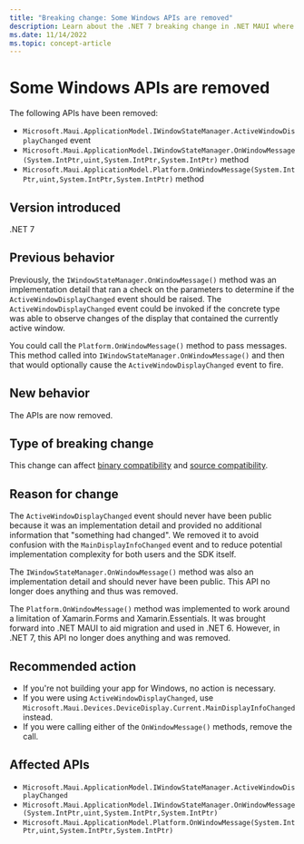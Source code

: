 ```yaml
---
title: "Breaking change: Some Windows APIs are removed"
description: Learn about the .NET 7 breaking change in .NET MAUI where the `IWindowStateManager.ActiveWindowDisplayChanged`, `IWindowStateManager.OnWindowMessage`, and `Platform.OnWindowMessage` APIs have been removed.
ms.date: 11/14/2022
ms.topic: concept-article
---
```

# Some Windows APIs are removed

The following APIs have been removed:

- `Microsoft.Maui.ApplicationModel.IWindowStateManager.ActiveWindowDisplayChanged` event
- `Microsoft.Maui.ApplicationModel.IWindowStateManager.OnWindowMessage(System.IntPtr,uint,System.IntPtr,System.IntPtr)` method
- `Microsoft.Maui.ApplicationModel.Platform.OnWindowMessage(System.IntPtr,uint,System.IntPtr,System.IntPtr)` method

## Version introduced

.NET 7

## Previous behavior

Previously, the `IWindowStateManager.OnWindowMessage()` method was an implementation detail that ran a check on the parameters to determine if the `ActiveWindowDisplayChanged` event should be raised. The `ActiveWindowDisplayChanged` event could be invoked if the concrete type was able to observe changes of the display that contained the currently active window.

You could call the `Platform.OnWindowMessage()` method to pass messages. This method called into `IWindowStateManager.OnWindowMessage()` and then that would optionally cause the `ActiveWindowDisplayChanged` event to fire.

## New behavior

The APIs are now removed.

## Type of breaking change

This change can affect [binary compatibility](../../categories.md#binary-compatibility) and [source compatibility](../../categories.md#source-compatibility).

## Reason for change

The `ActiveWindowDisplayChanged` event should never have been public because it was an implementation detail and provided no additional information that "something had changed". We removed it to avoid confusion with the `MainDisplayInfoChanged` event and to reduce potential implementation complexity for both users and the SDK itself.

The `IWindowStateManager.OnWindowMessage()` method was also an implementation detail and should never have been public. This API no longer does anything and thus was removed.

The `Platform.OnWindowMessage()` method was implemented to work around a limitation of Xamarin.Forms and Xamarin.Essentials. It was brought forward into .NET MAUI to aid migration and used in .NET 6. However, in .NET 7, this API no longer does anything and was removed.

## Recommended action

- If you're not building your app for Windows, no action is necessary.
- If you were using `ActiveWindowDisplayChanged`, use `Microsoft.Maui.Devices.DeviceDisplay.Current.MainDisplayInfoChanged` instead.
- If you were calling either of the `OnWindowMessage()` methods, remove the call.

## Affected APIs

- `Microsoft.Maui.ApplicationModel.IWindowStateManager.ActiveWindowDisplayChanged`
- `Microsoft.Maui.ApplicationModel.IWindowStateManager.OnWindowMessage(System.IntPtr,uint,System.IntPtr,System.IntPtr)`
- `Microsoft.Maui.ApplicationModel.Platform.OnWindowMessage(System.IntPtr,uint,System.IntPtr,System.IntPtr)`
